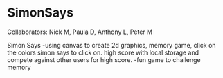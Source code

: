 # SimonSays

Collaborators: Nick M, Paula D, Anthony L, Peter M

Simon Says -using canvas to create 2d graphics, memory game, click on the colors simon says to click on. high score with local storage and compete against other users for high score. -fun game to challenge memory
